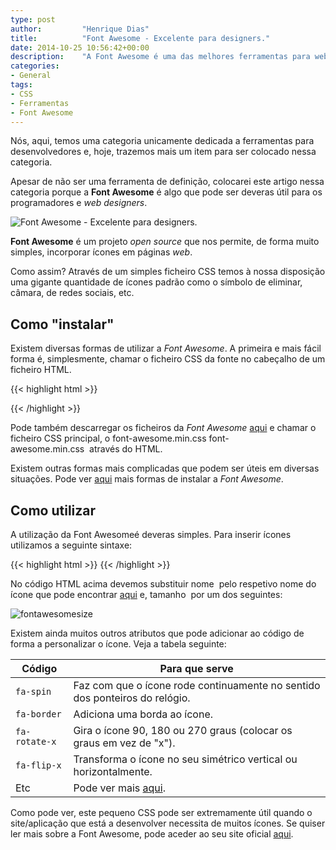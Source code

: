 ```yaml
---
type: post
author:         "Henrique Dias"
title:          "Font Awesome - Excelente para designers."
date: 2014-10-25 10:56:42+00:00
description:    "A Font Awesome é uma das melhores ferramentas para web designers porque permite a utilização simples de uma vasta gama de ícones. Venha conhecer mais."
categories:
- General
tags:
- CSS
- Ferramentas
- Font Awesome
---
```


Nós, aqui, temos uma categoria unicamente dedicada a ferramentas para desenvolvedores e, hoje, trazemos mais um item para ser colocado nessa categoria.

Apesar de não ser uma ferramenta de definição, colocarei este artigo nessa categoria porque a **Font Awesome** é algo que pode ser deveras útil para os programadores e _web designers_.

![Font Awesome - Excelente para designers.](/images/fontawesome.jpg)

**Font Awesome** é um projeto _open source_ que nos permite, de forma muito simples, incorporar ícones em páginas _web_.

Como assim? Através de um simples ficheiro CSS temos à nossa disposição uma gigante quantidade de ícones padrão como o símbolo de eliminar, câmara, de redes sociais, etc.


## Como "instalar"


Existem diversas formas de utilizar a _Font Awesome_. A primeira e mais fácil forma é, simplesmente, chamar o ficheiro CSS da fonte no cabeçalho de um ficheiro HTML.

{{< highlight html >}}
<link href="//maxcdn.bootstrapcdn.com/font-awesome/4.2.0/css/font-awesome.min.css" rel="stylesheet">
{{< /highlight >}}

Pode também descarregar os ficheiros da _Font Awesome_ [aqui](http://fortawesome.github.io/Font-Awesome/) e chamar o ficheiro CSS principal, o font-awesome.min.css font-awesome.min.css  através do HTML.

Existem outras formas mais complicadas que podem ser úteis em diversas situações. Pode ver [aqui](http://fortawesome.github.io/Font-Awesome/get-started/) mais formas de instalar a _Font Awesome_.


## Como utilizar


A utilização da Font Awesomeé deveras simples. Para inserir ícones utilizamos a seguinte sintaxe:

{{< highlight html >}}
<i class="fa fa-nome fa-tamanho"></i>
{{< /highlight >}}

No código HTML acima devemos substituir nome  pelo respetivo nome do ícone que pode encontrar [aqui](http://fortawesome.github.io/Font-Awesome/icons/) e, tamanho  por um dos seguintes:

![fontawesomesize](/images/fontawesomesize.jpg)

Existem ainda muitos outros atributos que pode adicionar ao código de forma a personalizar o ícone. Veja a tabela seguinte:

| **Código**      | **Para que serve**                                                              |
|-------------|-----------------------------------------------------------------------------|
| ```fa-spin```     | Faz com que o ícone rode continuamente no sentido dos ponteiros do relógio. |
| ```fa-border```   | Adiciona uma borda ao ícone.                                                |
| ```fa-rotate-x``` | Gira o ícone 90, 180 ou 270 graus (colocar os graus em vez de "x").         |
| ```fa-flip-x```   | Transforma o ícone no seu simétrico vertical ou horizontalmente.            |
| Etc         | Pode ver mais [aqui](http://fortawesome.github.io/Font-Awesome/examples/).  |


Como pode ver, este pequeno CSS pode ser extremamente útil quando o site/aplicação que está a desenvolver necessita de muitos ícones. Se quiser ler mais sobre a Font Awesome, pode aceder ao seu site oficial [aqui](http://fontawesome.io/).
